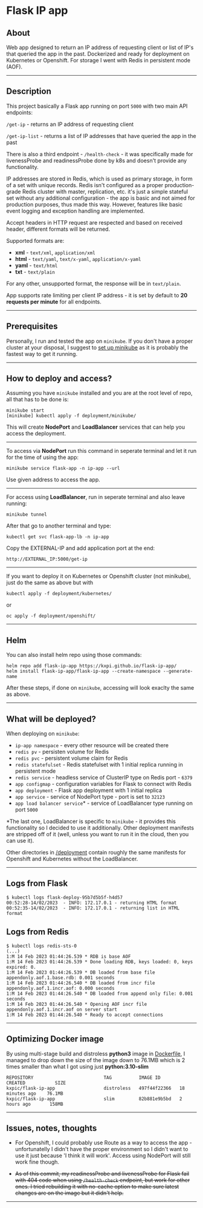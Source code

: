 # Flask IP app
## About
Web app designed to return an IP address of requesting client or list of IP's that queried the app in the past. Dockerized and ready for deployment on Kubernetes or Openshift. For storage I went with Redis in persistent mode (AOF).

---

## Description
This project basically a Flask app running on port `5000` with two main API endpoints: 

```/get-ip``` - returns an IP address of requesting client

```/get-ip-list``` - returns a list of IP addresses that have queried the app in the past

There is also a third endpoint - ```/health-check``` - it was specifically made for livenessProbe and readinessProbe done by k8s and doesn't provide any functionality.

IP addresses are stored in Redis, which is used as primary storage, in form of a set with unique records. Redis isn't configured as a proper production-grade Redis cluster with master, replication, etc. it's just a simple stateful set without any additional configuration - the app is basic and not aimed for production purposes, thus made this way. However, features like basic event logging and exception handling are implemented.

Accept headers in HTTP request are respected and based on received header, different formats will be returned.

Supported formats are:
- **xml**  - `text/xml`, `application/xml`
- **html** - `text/yaml`, `text/x-yaml`, `application/x-yaml`
- **yaml** - `text/html`
- **txt**  - `text/plain`

For any other, unsupported format, the response will be in `text/plain`.

App supports rate limiting per client IP address - it is set by default to **20 requests per minute** for all endpoints.

---

## Prerequisites
Personally, I run and tested the app on `minikube`. If you don't have a proper cluster at your disposal, I suggest to [set up minikube](https://minikube.sigs.k8s.io/docs/start/) as it is probably the fastest way to get it running.

---

## How to deploy and access?
Assuming you have `minikube` installed and you are at the root level of repo, all that has to be done is:
```
minikube start
[minikube] kubectl apply -f deployment/minikube/
```
This will create **NodePort** and **LoadBalancer** services that can help you access the deployment.

---
To access via **NodePort** run this command in seperate terminal and let it run for the time of using the app:
```
minikube service flask-app -n ip-app --url
```

Use given address to access the app.

---
For access using **LoadBalancer**, run in seperate terminal and also leave running:
```
minikube tunnel
```
After that go to another terminal and type:
```
kubectl get svc flask-app-lb -n ip-app
```
Copy the EXTERNAL-IP and add application port at the end:
```
http://EXTERNAL_IP:5000/get-ip
```
---

If you want to deploy it on Kubernetes or Openshift cluster (not minikube), just do the same as above but with 
```
kubectl apply -f deployment/kubernetes/
```
or
```
oc apply -f deployment/openshift/
```

---

## Helm
You can also install helm repo using those commands:
```
helm repo add flask-ip-app https://kxpi.github.io/flask-ip-app/
helm install flask-ip-app/flask-ip-app --create-namespace --generate-name
```
After these steps, if done on ```minikube```, accessing will look exaclty the same as above.

---

## What will be deployed?
When deploying on `minikube`:
- `ip-app namespace` - every other resource will be created there
- `redis pv` - persisten volume for Redis
- `redis pvc` - persistent volume claim for Redis
- `redis statefulset` - Redis statefulset with 1 initial replica running in persistent mode
- `redis service` - headless service of ClusterIP type on Redis port - `6379`
- `app configmap` - configuration variables for Flask to connect with Redis
- `app deployment` - Flask app deployment with 1 initial replica
- `app service` - service of NodePort type - port is set to `32123`
- `app load balancer service`* - service of LoadBalancer type running on port `5000` 

*The last one, LoadBalancer is specific to `minikube` - it provides this functionality so I decided to use it additionally. Other deployment manifests are stripped off of it (well, unless you want to run it in the cloud, then you can use it).

Other directories in [/deployment](./deployment) contain roughly the same manifests for Openshift and Kubernetes without the LoadBalancer.

---

## Logs from Flask
```
$ kubectl logs flask-deploy-95b7d5b5f-h4d57
00:52:28-14/02/2023  - INFO: 172.17.0.1 - returning HTML format
00:52:35-14/02/2023  - INFO: 172.17.0.1 - returning list in HTML format
```

## Logs from Redis
```
$ kubectl logs redis-sts-0
(...)
1:M 14 Feb 2023 01:44:26.539 * RDB is base AOF
1:M 14 Feb 2023 01:44:26.539 * Done loading RDB, keys loaded: 0, keys expired: 0.
1:M 14 Feb 2023 01:44:26.539 * DB loaded from base file appendonly.aof.1.base.rdb: 0.001 seconds
1:M 14 Feb 2023 01:44:26.540 * DB loaded from incr file appendonly.aof.1.incr.aof: 0.000 seconds
1:M 14 Feb 2023 01:44:26.540 * DB loaded from append only file: 0.001 seconds
1:M 14 Feb 2023 01:44:26.540 * Opening AOF incr file appendonly.aof.1.incr.aof on server start
1:M 14 Feb 2023 01:44:26.540 * Ready to accept connections
```

---

## Optimizing Docker image
By using multi-stage build and distroless **python3** image in [Dockerfile](./src/Dockerfile), I managed to drop down the size of the image down to 76.1MB which is 2 times smaller than what I got using just **python:3.10-slim**
```
REPOSITORY                          TAG          IMAGE ID       CREATED           SIZE
kxpic/flask-ip-app                  distroless   497f44f22366   18 minutes ago    76.1MB
kxpic/flask-ip-app                  slim         82b881e9b5bd   2 hours ago       158MB
```

---

## Issues, notes, thoughts
- For Openshift, I could probably use Route as a way to access the app - unfortunatelly I didn't have the proper environment so I didn't want to use it just because 'I think it will work'. Access using NodePort will still work fine though.

- <s>As of this commit, my readinessProbe and livenessProbe for Flask fail with 404 code when using ```/health-check``` endpoint, but work for other ones. I tried rebuilding it with no-cache option to make sure latest changes are on the image but it didn't help.</s>

---